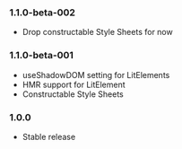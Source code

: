 ### 1.1.0-beta-002

* Drop constructable Style Sheets for now

### 1.1.0-beta-001

* useShadowDOM setting for LitElements
* HMR support for LitElement
* Constructable Style Sheets

### 1.0.0

* Stable release
